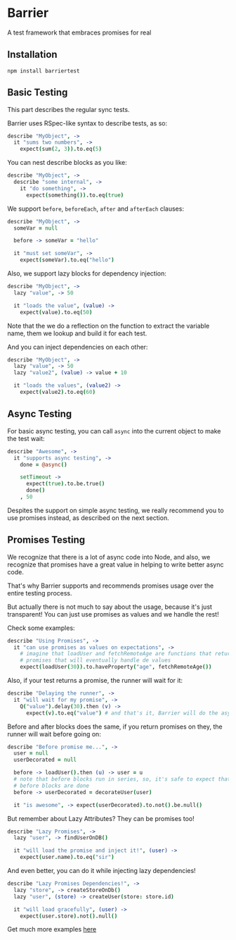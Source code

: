 Barrier
=======

A test framework that embraces promises for real

Installation
------------

```
npm install barriertest
```

Basic Testing
-------------

This part describes the regular sync tests.

Barrier uses RSpec-like syntax to describe tests, as so:

```coffee
describe "MyObject", ->
  it "sums two numbers", ->
    expect(sum(2, 3)).to.eq(5)
```

You can nest describe blocks as you like:

```coffee
describe "MyObject", ->
  describe "some internal", ->
    it "do something", ->
      expect(something()).to.eq(true)
```

We support `before`, `beforeEach`, `after` and `afterEach` clauses:

```coffee
describe "MyObject", ->
  someVar = null

  before -> someVar = "hello"

  it "must set someVar", ->
    expect(someVar).to.eq("hello")
```

Also, we support lazy blocks for dependency injection:

```coffee
describe "MyObject", ->
  lazy "value", -> 50

  it "loads the value", (value) ->
    expect(value).to.eq(50)
```

Note that the we do a reflection on the function to extract the variable name, them we lookup and build it for each test.

And you can inject dependencies on each other:

```coffee
describe "MyObject", ->
  lazy "value", -> 50
  lazy "value2", (value) -> value + 10

  it "loads the values", (value2) ->
    expect(value2).to.eq(60)
```

Async Testing
-------------

For basic async testing, you can call `async` into the current object to make the test wait:

```coffee
describe "Awesome", ->
  it "supports async testing", ->
    done = @async()

    setTimeout ->
      expect(true).to.be.true()
      done()
    , 50
```

Despites the support on simple async testing, we really recommend you to use promises instead, as described on the next section.

Promises Testing
----------------

We recognize that there is a lot of async code into Node, and also, we recognize that promises have a great value in helping to write better async code.

That's why Barrier supports and recommends promises usage over the entire testing process.

But actually there is not much to say about the usage, because it's just transparent! You can just use promises as values and we handle the rest!

Check some examples:

```coffee
describe "Using Promises", ->
  it "can use promises as values on expectations", ->
    # imagine that loadUser and fetchRemoteAge are functions that returns
    # promises that will eventually handle de values
    expect(loadUser(30)).to.haveProperty("age", fetchRemoteAge())
```

Also, if your test returns a promise, the runner will wait for it:

```coffee
describe "Delaying the runner", ->
  it "will wait for my promise", ->
    Q("value").delay(30).then (v) ->
      expect(v).to.eq("value") # and that's it, Barrier will do the async handling magic
```

Before and after blocks does the same, if you return promises on they, the runner will wait before going on:

```coffee
describe "Before promise me...", ->
  user = null
  userDecorated = null

  before -> loadUser().then (u) -> user = u
  # note that before blocks run in series, so, it's safe to expect that previous
  # before blocks are done
  before -> userDecorated = decorateUser(user)

  it "is awesome", -> expect(userDecorated).to.not().be.null()
```

But remember about Lazy Attributes? They can be promises too!

```coffee
describe "Lazy Promises", ->
  lazy "user", -> findUserOnDB()

  it "will load the promise and inject it!", (user) ->
    expect(user.name).to.eq("sir")
```

And even better, you can do it while injecting lazy dependencies!

```coffee
describe "Lazy Promises Dependencies!", ->
  lazy "store", -> createStoreOnDb()
  lazy "user", (store) -> createUser(store: store.id)

  it "will load gracefully", (user) ->
    expect(user.store).not().null()
```

Get much more examples [here](https://github.com/wilkerlucio/barrier/blob/master/test/examples)
